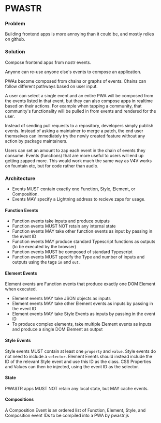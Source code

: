 # PWASTR

### Problem
Building frontend apps is more annoying than it could be, and mostly relies on github.

### Solution
Compose frontend apps from nostr events. 

Anyone can re-use anyone else's events to compose an application. 

PWAs become composed from chains or graphs of events. Chains can follow different pathways based on user input. 

A user can select a single event and an entire PWA will be composed from the events listed in that event, but they can also compose apps in realtime based on their actions. For example when tapping a community, that community's functionality will be pulled in from events and rendered for the user.

Instead of sending pull requests to a repository, developers simply publish events. Instead of asking a maintainer to merge a patch, the end user themselves can immediately try the newly created feature without any action by package maintainers.

Users can set an amount to zap each event in the chain of events they consume. Events (functions) that are more useful to users will end up getting zapped more. This would work much the same way as V4V works on fountain etc, but for code rather than audio.

### Architecture
- Events MUST contain exactly one Function, Style, Element, or Composition. 
- Events MAY specify a Lightning address to recieve zaps for usage.

#### Function Events
- Function events take inputs and produce outputs
- Function events MUST NOT retain any internal state
- Function events MAY take other function events as input by passing in the event ID
- Function events MAY produce standard Typescript functions as outputs (to be executed by the browser)
- Function events MUST be composed of standard Typescript
- Function events MUST specify the Type and number of inputs and outputs using the tags `in` and `out`.

#### Element Events
Element events are Function events that produce exactly one DOM Element when executed.

- Element events MAY take JSON objects as inputs
- Element events MAY take other Element events as inputs by passing in the event ID
- Element events MAY take Style Events as inputs by passing in the event ID
- To produce complex elements, take multiple Element events as inputs and produce a single DOM Element as output

#### Style Events
Style events MUST contain at least one `property` and `value`.
Style events do not need to include a `selector`. Element Events should instead include the ID of the relevant Style event and use this ID as the class. CSS Properties and Values can then be injected, using the event ID as the selector.

#### State
PWASTR apps MUST NOT retain any local state, but MAY cache events.

#### Compositions
A Composition Event is an ordered list of Function, Element, Style, and Composition event IDs to be compiled into a PWA by pwastr.js
